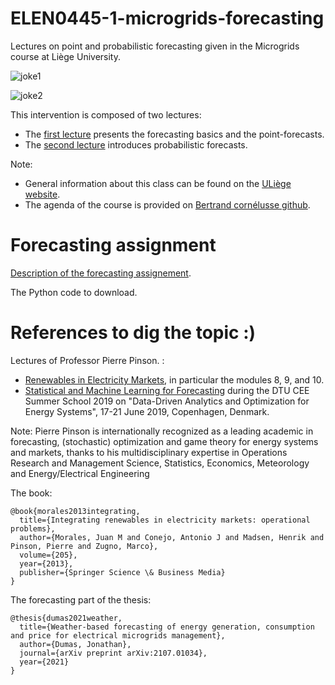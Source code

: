 # ELEN0445-1-microgrids-forecasting

Lectures on point and probabilistic forecasting given in the Microgrids course at Liège University.

![joke1](https://github.com/jonathandumas/ELEN0445-1-microgrids-forecasting/blob/927d1f6caa58b43593f4ef9987de800574798673/figures/forecasting_joke1.jpg
)

![joke2](https://github.com/jonathandumas/ELEN0445-1-microgrids-forecasting/blob/927d1f6caa58b43593f4ef9987de800574798673/figures/forecasting_joke2.png
)

This intervention is composed of two lectures:
* The [first lecture](https://github.com/jonathandumas/ELEN0445-1-microgrids-forecasting/blob/2b91cfc1b637b2ff17b13786b2407df66b6ac485/pdf/ELEN0445-1-microgrids-forecasting-lesson-1-2021.pdf) presents the forecasting basics and the point-forecasts.
* The [second lecture](https://github.com/jonathandumas/ELEN0445-1-microgrids-forecasting/blob/27fcc893882f572d37a953b6a301e1a4f7671e83/pdf/ELEN0445-1-microgrids-forecasting-lesson-2-2021.pdf) introduces probabilistic forecasts. 

Note:
* General information about this class can be found on the [ULiège website](https://www.programmes.uliege.be/cocoon/20202021/en/cours/ELEN0445-1.html). 
* The agenda of the course is provided on [Bertrand cornélusse github](https://github.com/bcornelusse/ELEN0445-microgrids).

# Forecasting assignment

[Description of the forecasting assignement](https://github.com/jonathandumas/ELEN0445-1-microgrids-forecasting/blob/f6c4019274fd17f17e8c3329fffa8ed88917dcd8/pdf/ELEN0445-1-microgrids-forecasting-assignement-2021.pdf).

The Python code to download.

# References to dig the topic :)

Lectures of Professor Pierre Pinson. :
* [Renewables in Electricity Markets](http://pierrepinson.com/index.php/teaching/), in particular the modules 8, 9, and 10.
* [Statistical and Machine Learning for Forecasting](https://youtu.be/e7uMRluA01M) during the DTU CEE Summer School 2019 on "Data-Driven Analytics and Optimization for Energy Systems", 17-21 June 2019, Copenhagen, Denmark.

Note: Pierre Pinson is internationally recognized as a leading academic in forecasting, (stochastic) optimization and game theory for energy systems and markets, thanks to his multidisciplinary expertise in Operations Research and Management Science, Statistics, Economics, Meteorology and Energy/Electrical Engineering

The book:
```
@book{morales2013integrating,
  title={Integrating renewables in electricity markets: operational problems},
  author={Morales, Juan M and Conejo, Antonio J and Madsen, Henrik and Pinson, Pierre and Zugno, Marco},
  volume={205},
  year={2013},
  publisher={Springer Science \& Business Media}
}
```

The forecasting part of the thesis:
```
@thesis{dumas2021weather,
  title={Weather-based forecasting of energy generation, consumption and price for electrical microgrids management},
  author={Dumas, Jonathan},
  journal={arXiv preprint arXiv:2107.01034},
  year={2021}
}
```
